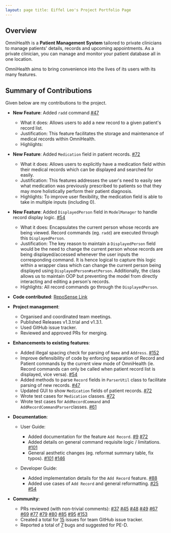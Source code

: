 ```yaml
---
layout: page title: Eiffel Leo's Project Portfolio Page
---
```

## Overview

OmniHealth is a **Patient Management System** tailored to private clinicians to manage patients' details, records and upcoming appointments.
As a private clinician, you can manage and monitor your patient database all in one location.

OmniHealth aims to bring convenience into the lives of its users with its many features. 

## Summary of Contributions

Given below are my contributions to the project.

* **New Feature**: Added `radd` command [#47](https://github.com/AY2223S1-CS2103T-T14-3/tp/pull/47)
    * What it does: Allows users to add a new record to a given patient's record list.
    * Justification: This feature facilitates the storage and maintenance of medical records within OmniHealth.
    * Highlights:

* **New Feature**: Added `Medication` field in patient records.
  [#72](https://github.com/AY2223S1-CS2103T-T14-3/tp/pull/72)
    * What it does: Allows users to explicitly have a medication field within their medical records which can be
      displayed and searched for easily.
    * Justification: This features addresses the user's need to easily see what medication was previously prescribed to
      patients so that they may more holistically perform their patient diagnosis.
    * Highlights: To improve user flexibility, the medication field is able to take in multiple inputs (including 0).

* **New Feature**: Added `DisplayedPerson` field in `ModelManager` to handle record display logic.
  [#54](https://github.com/AY2223S1-CS2103T-T14-3/tp/pull/54)
    * What it does: Encapsulates the current person whose records are being viewed. Record commands (eg. `radd`) are
      executed through this `DisplayedPerson`.
    * Justification: The key reason to maintain a `DisplayedPerson` field would be the need to change the current person
      whose records are being displayed/accessed whenever the user inputs the corresponding command. It is hence logical
      to capture this logic within a wrapper class which can change the current person being displayed using
      `DisplayedPerson#setPerson`. Additionally, the class allows us to maintain OOP but preventing the model from
      directly interacting and editing a person's records.
    * Highlights: All record commands go through the `DisplayedPerson`.

* **Code contributed**: [RepoSense Link](https://nus-cs2103-ay2223s1.github.io/tp-dashboard/?search=EiffelLKF)

* **Project management**:
    * Organised and coordinated team meetings.
    * Published Releases v1.3.trial and v1.3.1.
    * Used GitHub issue tracker.
    * Reviewed and approved PRs for merging.

* **Enhancements to existing features**:
    * Added illegal spacing check for parsing of `Name` and `Address`.
      [#152](https://github.com/AY2223S1-CS2103T-T14-3/tp/pull/152)
    * Improve defensibility of code by enforcing separation of Record and Patient commands by the current view mode of
      OmniHealth (ie. Record commands can only be called when patient record list is displayed, vice versa).
      [#54](https://github.com/AY2223S1-CS2103T-T14-3/tp/pull/54)
    * Added methods to parse `Record` fields in `ParserUtil` class to facilitate parsing of new records.
      [#47](https://github.com/AY2223S1-CS2103T-T14-3/tp/pull/47)
    * Updated GUI to show `Medication` fields of patient records.
      [#72](https://github.com/AY2223S1-CS2103T-T14-3/tp/pull/72)
    * Wrote test cases for `Medication` classes.
      [#72](https://github.com/AY2223S1-CS2103T-T14-3/tp/pull/72)
    * Wrote test cases for `AddRecordCommand` and `AddRecordCommandParser`classes.
      [#61](https://github.com/AY2223S1-CS2103T-T14-3/tp/pull/61)

* **Documentation**:
    * User Guide:
        * Added documentation for the feature `Add Record`.
          [#9](https://github.com/AY2223S1-CS2103T-T14-3/tp/pull/9)
          [#72](https://github.com/AY2223S1-CS2103T-T14-3/tp/pull/72)
        * Added details on general command requisite logic / limitations.
          [#101](https://github.com/AY2223S1-CS2103T-T14-3/tp/pull/101)
        * General aesthetic changes (eg. reformat summary table, fix typos).
          [#101](https://github.com/AY2223S1-CS2103T-T14-3/tp/pull/101)
          [#146](https://github.com/AY2223S1-CS2103T-T14-3/tp/pull/146)

    * Developer Guide:
        * Added implementation details for the `Add Record` feature.
          [#88](https://github.com/AY2223S1-CS2103T-T14-3/tp/pull/88)
        * Added use cases of `Add Record` and general reformatting.
          [#25](https://github.com/AY2223S1-CS2103T-T14-3/tp/pull/25)
          [#54](https://github.com/AY2223S1-CS2103T-T14-3/tp/pull/54)

* **Community**:
    * PRs reviewed (with non-trivial comments):
      [#37](https://github.com/AY2223S1-CS2103T-T14-3/tp/pull/37)
      [#45](https://github.com/AY2223S1-CS2103T-T14-3/tp/pull/45)
      [#48](https://github.com/AY2223S1-CS2103T-T14-3/tp/pull/48)
      [#49](https://github.com/AY2223S1-CS2103T-T14-3/tp/pull/49)
      [#67](https://github.com/AY2223S1-CS2103T-T14-3/tp/pull/67)
      [#69](https://github.com/AY2223S1-CS2103T-T14-3/tp/pull/69)
      [#77](https://github.com/AY2223S1-CS2103T-T14-3/tp/pull/77)
      [#79](https://github.com/AY2223S1-CS2103T-T14-3/tp/pull/79)
      [#80](https://github.com/AY2223S1-CS2103T-T14-3/tp/pull/80)
      [#85](https://github.com/AY2223S1-CS2103T-T14-3/tp/pull/85)
      [#95](https://github.com/AY2223S1-CS2103T-T14-3/tp/pull/95)
      [#153](https://github.com/AY2223S1-CS2103T-T14-3/tp/pull/153)
    * Created a total for [15](https://github.com/AY2223S1-CS2103T-T14-3/tp/issues?q=is%3Aissue+author%3AEiffelLKF)
      issues for team GitHub issue tracker.
    * Reported a total of [7](https://github.com/EiffelLKF/ped/issues) bugs and suggested for PE-D.

